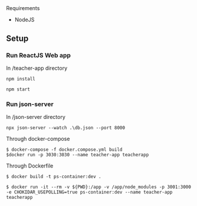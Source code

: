 ## 

Requirements

- NodeJS


## Setup 

### Run ReactJS Web app

In /teacher-app directory

```
npm install

npm start
```

### Run json-server

In /json-server directory

```
npx json-server --watch .\db.json --port 8000
```





Through docker-compose
```
$ docker-compose -f docker.compose.yml build
$docker run -p 3030:3030 --name teacher-app teacherapp
```


Through Dockerfile
```
$ docker build -t ps-container:dev .

$ docker run -it --rm -v ${PWD}:/app -v /app/node_modules -p 3001:3000 -e CHOKIDAR_USEPOLLING=true ps-container:dev --name teacher-app teacherapp
```
